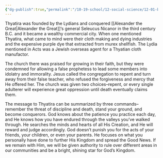 ```yaml
---
{"dg-publish":true,"permalink":"/10-19-school/12-social-science/12-01-bible-history/the-seven-churches-of-asia-minor/thyatira/","created":"2023-10-20"}
---
```


Thyatira was founded by the Lydians and conquered [[Alexander the Great\|Alexander the Great]]‘s general Seleucus Nicanor in the third century B.C. and it became a wealthy commercial city. When one mentioned Thyatira, what came to mind were their cloth making and dying industries and the expensive purple dye that extracted from murex shellfish. The Lydia mentioned in Acts was a Jewish overseas agent for a Thyatian cloth manufactor.

The church there was praised for growing in their faith, but they were condemned for allowing a false prophetess to lead some members into idolatry and immorality. Jesus called the congregation to repent and turn away from their false teacher, who refused the forgiveness and mercy that He offered her. The church was given two choices–repent, or every single adulterer will experience great oppression until death eventually claims them.

The message to Thyatira can be summarized by three commands–remember the threat of discipline and death, stand your ground, and become conquerors. God knows about the patience you practice each day, and He knows how you have endured through the valleys you’ve walked through. He searches the minds and hearts of all His Creation, and He will reward and judge accordingly. God doesn’t punish you for the acts of your friends, your children, or even your parents. He focuses on what you personally have done to further His Kingdom and spread the Good News. If we remain with Him, we will be given authority to rule over different areas in our communities and be a bright, shining star for God’s Kingdom.

